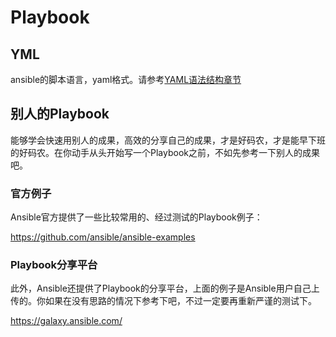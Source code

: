 # Playbook

## YML

ansible的脚本语言，yaml格式。请参考[YAML语法结构章节](yamlyu_fa_ji_chu.html)

## 别人的Playbook

能够学会快速用别人的成果，高效的分享自己的成果，才是好码农，才是能早下班的好码农。在你动手从头开始写一个Playbook之前，不如先参考一下别人的成果吧。

### 官方例子

Ansible官方提供了一些比较常用的、经过测试的Playbook例子：

[https:\/\/github.com\/ansible\/ansible-examples](https://github.com/ansible/ansible-examples)

### Playbook分享平台

此外，Ansible还提供了Playbook的分享平台，上面的例子是Ansible用户自己上传的。你如果在没有思路的情况下参考下吧，不过一定要再重新严谨的测试下。

[https:\/\/galaxy.ansible.com\/](https://galaxy.ansible.com/)

